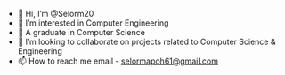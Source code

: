 - 👋 Hi, I’m @Selorm20
- 👀 I’m interested in Computer Engineering
- 🌱 A graduate in Computer Science
- 💞️ I’m looking to collaborate on projects related to Computer Science & Engineering
- 📫 How to reach me email - selormapoh61@gmail.com

<!---
Selorm20/Selorm20 is a ✨ special ✨ repository because its `README.md` (this file) appears on your GitHub profile.
You can click the Preview link to take a look at your changes.
--->
